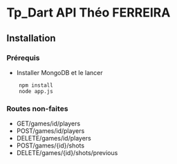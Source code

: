 # Tp_Dart API Théo FERREIRA

## Installation

### Prérequis 

- Installer MongoDB et le lancer 

```
    npm install
    node app.js
```

### Routes non-faites 

- GET/games/id/players
- POST/games/id/players
- DELETE/games/id/players
- POST/games/{id}/shots
- DELETE/games/{id}/shots/previous
